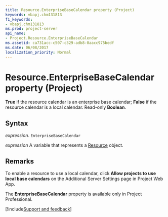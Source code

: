 ```yaml
---
title: Resource.EnterpriseBaseCalendar property (Project)
keywords: vbapj.chm131813
f1_keywords:
- vbapj.chm131813
ms.prod: project-server
api_name:
- Project.Resource.EnterpriseBaseCalendar
ms.assetid: ca731acc-c507-c329-adb8-0aacc975bedf
ms.date: 06/08/2017
localization_priority: Normal
---
```



# Resource.EnterpriseBaseCalendar property (Project)

 **True** if the resource calendar is an enterprise base calendar; **False** if the resource calendar is a local calendar. Read-only **Boolean**.


## Syntax

_expression_. `EnterpriseBaseCalendar`

_expression_ A variable that represents a [Resource](./Project.Resource.md) object.


## Remarks

To enable a resource to use a local calendar, click  **Allow projects to use local base calendars** on the Additional Server Settings page in Project Web App.

The  **EnterpriseBaseCalendar** property is available only in Project Professional.

[!include[Support and feedback](~/includes/feedback-boilerplate.md)]